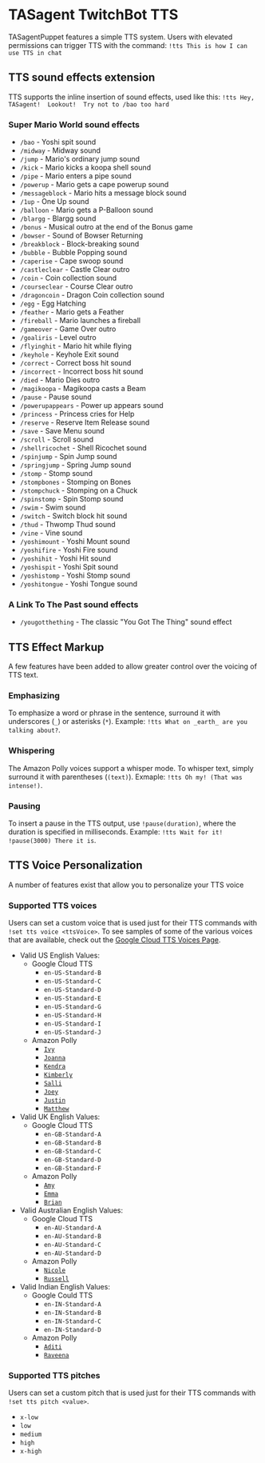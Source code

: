 # TASagent TwitchBot TTS

TASagentPuppet features a simple TTS system.  Users with elevated permissions can trigger TTS with the command: `!tts This is how I can use TTS in chat`

## TTS sound effects extension

TTS supports the inline insertion of sound effects, used like this: `!tts Hey, TASagent!  Lookout!  Try not to /bao too hard`

### Super Mario World sound effects

* `/bao` - Yoshi spit sound
* `/midway` - Midway sound
* `/jump` - Mario's ordinary jump sound
* `/kick` - Mario kicks a koopa shell sound
* `/pipe` - Mario enters a pipe sound
* `/powerup` - Mario gets a cape powerup sound
* `/messageblock` - Mario hits a message block sound
* `/1up` - One Up sound
* `/balloon` - Mario gets a P-Balloon sound
* `/blargg` - Blargg sound
* `/bonus` - Musical outro at the end of the Bonus game
* `/bowser` - Sound of Bowser Returning
* `/breakblock` - Block-breaking sound
* `/bubble` - Bubble Popping sound
* `/caperise` - Cape swoop sound
* `/castleclear` - Castle Clear outro
* `/coin` - Coin collection sound
* `/courseclear` - Course Clear outro
* `/dragoncoin` - Dragon Coin collection sound
* `/egg` - Egg Hatching
* `/feather` - Mario gets a Feather
* `/fireball` - Mario launches a fireball
* `/gameover` - Game Over outro
* `/goaliris` - Level outro
* `/flyinghit` - Mario hit while flying
* `/keyhole` - Keyhole Exit sound
* `/correct` - Correct boss hit sound
* `/incorrect` - Incorrect boss hit sound
* `/died` - Mario Dies outro
* `/magikoopa` - Magikoopa casts a Beam
* `/pause` - Pause sound
* `/powerupappears` - Power up appears sound
* `/princess` - Princess cries for Help
* `/reserve` - Reserve Item Release sound
* `/save` - Save Menu sound
* `/scroll` - Scroll sound
* `/shellricochet` - Shell Ricochet sound
* `/spinjump` - Spin Jump sound
* `/springjump` - Spring Jump sound
* `/stomp` - Stomp sound
* `/stompbones` - Stomping on Bones
* `/stompchuck` - Stomping on a Chuck
* `/spinstomp` - Spin Stomp sound
* `/swim` - Swim sound
* `/switch` - Switch block hit sound
* `/thud` - Thwomp Thud sound
* `/vine` - Vine sound
* `/yoshimount` - Yoshi Mount sound
* `/yoshifire` - Yoshi Fire sound
* `/yoshihit` - Yoshi Hit sound
* `/yoshispit` - Yoshi Spit sound
* `/yoshistomp` - Yoshi Stomp sound
* `/yoshitongue` - Yoshi Tongue sound

### A Link To The Past sound effects

* `/yougotthething` - The classic "You Got The Thing" sound effect

## TTS Effect Markup

A few features have been added to allow greater control over the voicing of TTS text.

### Emphasizing

To emphasize a word or phrase in the sentence, surround it with underscores (`_`) or asterisks (`*`).  Example: `!tts What on _earth_ are you talking about?`.

### Whispering

The Amazon Polly voices support a whisper mode.  To whisper text, simply surround it with parentheses (`(text)`).  Exmaple: `!tts Oh my! (That was intense!)`.

### Pausing

To insert a pause in the TTS output, use `!pause(duration)`, where the duration is specified in milliseconds.  Example: `!tts Wait for it! !pause(3000) There it is`.


## TTS Voice Personalization

A number of features exist that allow you to personalize your TTS voice

### Supported TTS voices

Users can set a custom voice that is used just for their TTS commands with `!set tts voice <ttsVoice>`.  To see samples of some of the various voices that are available, check out the <a href="https://cloud.google.com/text-to-speech/docs/voices">Google Cloud TTS Voices Page</a>.

* Valid US English Values:
    * Google Cloud TTS
        * `en-US-Standard-B`
        * `en-US-Standard-C`
        * `en-US-Standard-D`
        * `en-US-Standard-E`
        * `en-US-Standard-G`
        * `en-US-Standard-H`
        * `en-US-Standard-I`
        * `en-US-Standard-J`
    * Amazon Polly
        * [`Ivy`](../assets/Ivy_Sample.mp3)
        * [`Joanna`](../assets/Joanna_Sample.mp3)
        * [`Kendra`](../assets/Kendra_Sample.mp3)
        * [`Kimberly`](../assets/Kimberly_Sample.mp3)
        * [`Salli`](../assets/Salli_Sample.mp3)
        * [`Joey`](../assets/Joey_Sample.mp3)
        * [`Justin`](../assets/Justin_Sample.mp3)
        * [`Matthew`](../assets/Matthew_Sample.mp3)
* Valid UK English Values:
    * Google Cloud TTS
        * `en-GB-Standard-A`
        * `en-GB-Standard-B`
        * `en-GB-Standard-C`
        * `en-GB-Standard-D`
        * `en-GB-Standard-F`
    * Amazon Polly
        * [`Amy`](../assets/Amy_Sample.mp3)
        * [`Emma`](../assets/Emma_Sample.mp3)
        * [`Brian`](../assets/Brian_Sample.mp3)
* Valid Australian English Values:
    * Google Cloud TTS
        * `en-AU-Standard-A`
        * `en-AU-Standard-B`
        * `en-AU-Standard-C`
        * `en-AU-Standard-D`
    * Amazon Polly
        * [`Nicole`](../assets/Nicole_Sample.mp3)
        * [`Russell`](../assets/Russell_Sample.mp3)
* Valid Indian English Values:
    * Google Could TTS
        * `en-IN-Standard-A`
        * `en-IN-Standard-B`
        * `en-IN-Standard-C`
        * `en-IN-Standard-D`
    * Amazon Polly
        * [`Aditi`](../assets/Aditi_Sample.mp3)
        * [`Raveena`](../assets/Raveena_Sample.mp3)

### Supported TTS pitches

Users can set a custom pitch that is used just for their TTS commands with `!set tts pitch <value>`.

* `x-low`
* `low`
* `medium`
* `high`
* `x-high`
